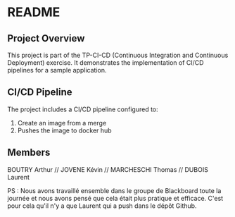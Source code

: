 # README

## Project Overview
This project is part of the TP-CI-CD (Continuous Integration and Continuous Deployment) exercise. It demonstrates the implementation of CI/CD pipelines for a sample application.

## CI/CD Pipeline
The project includes a CI/CD pipeline configured to:
1. Create an image from a merge
2. Pushes the image to docker hub

## Members

BOUTRY Arthur // JOVENE Kévin // MARCHESCHI Thomas // DUBOIS Laurent

PS : Nous avons travaillé ensemble dans le groupe de Blackboard toute la journée et nous avons pensé que cela était plus pratique et efficace. 
 C'est pour cela qu'il n'y a que Laurent qui a push dans le dépôt Github.
